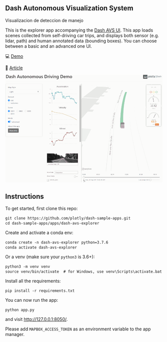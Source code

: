 ## Dash Autonomous Visualization System

Visualizacion de deteccion de manejo

This is the explorer app accompanying the [Dash AVS UI](https://github.com/plotly/dash-avs-ui). This app loads scenes collected from self-driving car trips, and displays both sensor (e.g. lidar, path) and human annotated data (bounding boxes). You can choose between a basic and an advanced one UI.


💻 [Demo](https://dash-gallery.plotly.host/dash-avs-explorer/)

📰 [Article](https://medium.com/plotly/the-history-of-autonomous-vehicle-datasets-and-3-open-source-python-apps-for-visualizing-them-afee9d13f58a)

![demo](assets/demo.gif)

## Instructions

To get started, first clone this repo:


```
git clone https://github.com/plotly/dash-sample-apps.git
cd dash-sample-apps/apps/dash-avs-explorer
```


Create and activate a conda env:
```
conda create -n dash-avs-explorer python=3.7.6
conda activate dash-avs-explorer
```

Or a venv (make sure your `python3` is 3.6+):
```
python3 -m venv venv
source venv/bin/activate  # for Windows, use venv\Scripts\activate.bat
```

Install all the requirements:

```
pip install -r requirements.txt
```

You can now run the app:
```
python app.py
```

and visit http://127.0.0.1:8050/.


Please add `MAPBOX_ACCESS_TOKEN` as an environment variable to the app manager.
